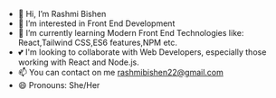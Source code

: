 - 👋 Hi, I’m Rashmi Bishen
- 👀 I’m interested in Front End Development
- 🌱 I’m currently learning Modern Front End Technologies like: React,Tailwind CSS,ES6 features,NPM etc.
- 💕 I'm looking to collaborate with Web Developers, especially those working with React and Node.js.
- 📫 You can contact on me rashmibishen22@gmail.com
- 😄 Pronouns: She/Her

